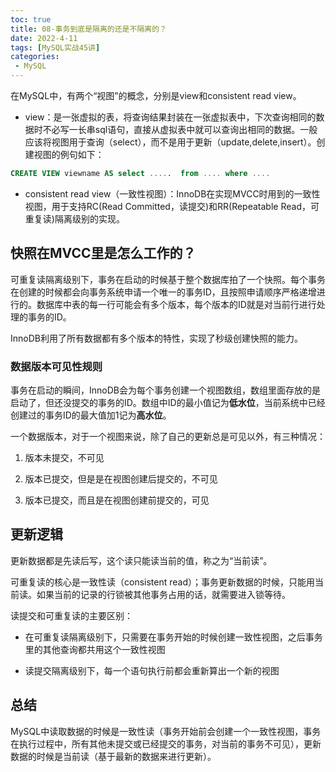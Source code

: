 ```yaml
---
toc: true
title: 08-事务到底是隔离的还是不隔离的？
date: 2022-4-11
tags: [MySQL实战45讲]
categories:
 - MySQL
---
```


在MySQL中，有两个“视图”的概念，分别是view和consistent read view。

- view：是一张虚拟的表，将查询结果封装在一张虚拟表中，下次查询相同的数据时不必写一长串sql语句，直接从虚拟表中就可以查询出相同的数据。一般应该将视图用于查询（select），而不是用于更新（update,delete,insert）。创建视图的例句如下：
  
```sql
CREATE VIEW viewname AS select .....  from .... where ....
```

- consistent read view（一致性视图）：InnoDB在实现MVCC时用到的一致性视图，用于支持RC(Read Committed，读提交)和RR(Repeatable Read，可重复读)隔离级别的实现。

## 快照在MVCC里是怎么工作的？

可重复读隔离级别下，事务在启动的时候基于整个数据库拍了一个快照。每个事务在创建的时候都会向事务系统申请一个唯一的事务ID，且按照申请顺序严格递增进行的。数据库中表的每一行可能会有多个版本，每个版本的ID就是对当前行进行处理的事务的ID。

InnoDB利用了所有数据都有多个版本的特性，实现了秒级创建快照的能力。

### 数据版本可见性规则

事务在启动的瞬间，InnoDB会为每个事务创建一个视图数组，数组里面存放的是启动了，但还没提交的事务的ID。数组中ID的最小值记为**低水位**，当前系统中已经创建过的事务ID的最大值加1记为**高水位**。

一个数据版本，对于一个视图来说，除了自己的更新总是可见以外，有三种情况：

1. 版本未提交，不可见

2. 版本已提交，但是是在视图创建后提交的，不可见

3. 版本已提交，而且是在视图创建前提交的，可见

## 更新逻辑

更新数据都是先读后写，这个读只能读当前的值，称之为“当前读”。

可重复读的核心是一致性读（consistent read）；事务更新数据的时候，只能用当前读。如果当前的记录的行锁被其他事务占用的话，就需要进入锁等待。

读提交和可重复读的主要区别：

- 在可重复读隔离级别下，只需要在事务开始的时候创建一致性视图，之后事务里的其他查询都共用这个一致性视图

- 读提交隔离级别下，每一个语句执行前都会重新算出一个新的视图

## 总结

MySQL中读取数据的时候是一致性读（事务开始前会创建一个一致性视图，事务在执行过程中，所有其他未提交或已经提交的事务，对当前的事务不可见），更新数据的时候是当前读（基于最新的数据来进行更新）。
